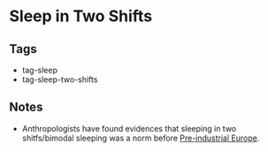# Sleep in Two Shifts

## Tags

- tag-sleep
- tag-sleep-two-shifts

## Notes

- Anthropologists have found evidences that sleeping in two shitfs/bimodal sleeping was a norm before [Pre-industrial Europe](./PreIndustrialEurope.md).
